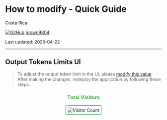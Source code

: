 # How to modify - Quick Guide

Costa Rica

[![GitHub](https://img.shields.io/badge/--181717?logo=github&logoColor=ffffff)](https://github.com/)
[brown9804](https://github.com/brown9804)

Last updated: 2025-04-22

------------------------------------------

## Output Tokens Limits UI

> To adjust the output token limit in the UI, please [modify this value](https://github.com/Azure/gpt-rag-frontend/blob/main/frontend/src/components/QuestionInput/QuestionInput.tsx#L61-L68)
> After making the changes, redeploy the application by following these steps.
 
<div align="center">
  <h3 style="color: #4CAF50;">Total Visitors</h3>
  <img src="https://profile-counter.glitch.me/brown9804/count.svg" alt="Visitor Count" style="border: 2px solid #4CAF50; border-radius: 5px; padding: 5px;"/>
</div>

